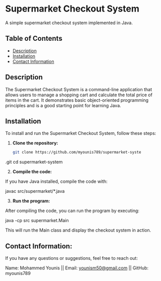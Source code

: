 # Supermarket Checkout System

A simple supermarket checkout system implemented in Java.

## Table of Contents

- [Description](#description)
- [Installation](#installation)
- [Contact Information](#contact-information)

## Description

The Supermarket Checkout System is a command-line application that allows users to manage a shopping cart and calculate the total price of items in the cart. It demonstrates basic object-oriented programming principles and is a good starting point for learning Java.

## Installation

To install and run the Supermarket Checkout System, follow these steps:

1. **Clone the repository:**
   ```bash
   git clone https://github.com/myounis789/supermarket-syste
.git
   cd supermarket-system

2. **Compile the code:**

 If you have Java installed, compile the code with:

   javac src/supermarket/*.java

3. **Run the program:** 

After compiling the code, you can run the program by executing:

java -cp src supermarket.Main

This will run the Main class and display the checkout system in action.

## Contact Information:

If you have any questions or suggestions, feel free to reach out:

Name: Mohammed Younis || 
Email: younism50@gmail.com || 
GitHub: myounis789